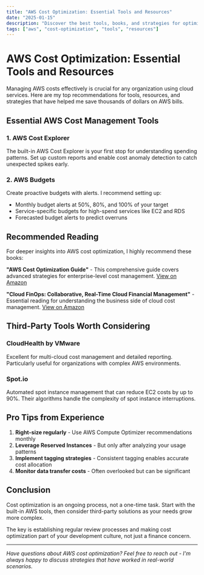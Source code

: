 ```yaml
---
title: "AWS Cost Optimization: Essential Tools and Resources"
date: "2025-01-15"
description: "Discover the best tools, books, and strategies for optimizing your AWS costs and reducing cloud spending."
tags: ["aws", "cost-optimization", "tools", "resources"]
---
```


# AWS Cost Optimization: Essential Tools and Resources

Managing AWS costs effectively is crucial for any organization using cloud services. Here are my top recommendations for tools, resources, and strategies that have helped me save thousands of dollars on AWS bills.

## Essential AWS Cost Management Tools

### 1. AWS Cost Explorer
The built-in AWS Cost Explorer is your first stop for understanding spending patterns. Set up custom reports and enable cost anomaly detection to catch unexpected spikes early.

### 2. AWS Budgets
Create proactive budgets with alerts. I recommend setting up:
- Monthly budget alerts at 50%, 80%, and 100% of your target
- Service-specific budgets for high-spend services like EC2 and RDS
- Forecasted budget alerts to predict overruns

## Recommended Reading

For deeper insights into AWS cost optimization, I highly recommend these books:

**"AWS Cost Optimization Guide"** - This comprehensive guide covers advanced strategies for enterprise-level cost management. [View on Amazon](https://amazon.com/dp/example123?tag=your-associate-tag)

**"Cloud FinOps: Collaborative, Real-Time Cloud Financial Management"** - Essential reading for understanding the business side of cloud cost management. [View on Amazon](https://amazon.com/dp/example456?tag=your-associate-tag)

## Third-Party Tools Worth Considering

### CloudHealth by VMware
Excellent for multi-cloud cost management and detailed reporting. Particularly useful for organizations with complex AWS environments.

### Spot.io
Automated spot instance management that can reduce EC2 costs by up to 90%. Their algorithms handle the complexity of spot instance interruptions.

## Pro Tips from Experience

1. **Right-size regularly** - Use AWS Compute Optimizer recommendations monthly
2. **Leverage Reserved Instances** - But only after analyzing your usage patterns
3. **Implement tagging strategies** - Consistent tagging enables accurate cost allocation
4. **Monitor data transfer costs** - Often overlooked but can be significant

## Conclusion

Cost optimization is an ongoing process, not a one-time task. Start with the built-in AWS tools, then consider third-party solutions as your needs grow more complex.

The key is establishing regular review processes and making cost optimization part of your development culture, not just a finance concern.

---

*Have questions about AWS cost optimization? Feel free to reach out - I'm always happy to discuss strategies that have worked in real-world scenarios.*